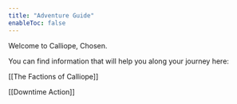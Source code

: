 ```yaml
---
title: "Adventure Guide"
enableToc: false
---
```

Welcome to Calliope, Chosen.

You can find information that will help you along your journey here:

[[The Factions of Calliope]]

[[Downtime Action]]